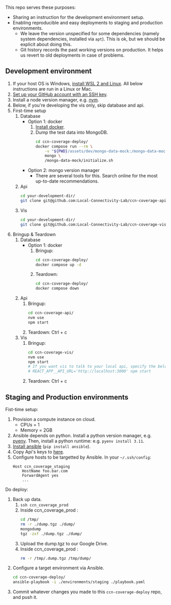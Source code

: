 This repo serves these purposes:
- Sharing an instruction for the development environment setup.
- Enabling reproducible and easy deployments to staging and production environments.
    - We leave the version unspecified for some dependencies (namely system dependencies, installed via `apt`). This is ok, but we should be explicit about doing this.
    - Git history records the past working versions on production. It helps us revert to old deployments in case of problems.

## Development environment

1. If your host OS is Windows, [install WSL 2 and Linux](https://learn.microsoft.com/en-us/windows/wsl/install).
    All below instructions are run in a Linux or Mac.
1. [Set up your GitHub account with an SSH key](https://docs.github.com/en/authentication/connecting-to-github-with-ssh).
1. Install a node version manager, e.g. [nvm](https://github.com/nvm-sh/nvm).
1. Below, if you're developing the vis only, skip database and api.
1. First-time setup
    1. Database
        - Option 1: docker
            1. [Install docker](https://docs.docker.com/get-docker/).
            1. Dump the test data into MongoDB.
                ```sh
                cd ccn-coverage-deploy/
                docker compose run --rm \
                    -v "${PWD}/assets/dev/mongo-data-mock:/mongo-data-mock" \
                    mongo \
                    /mongo-data-mock/initialize.sh
                ```
        - Option 2: mongo version manager
            - There are several tools for this. Search online for the most up-to-date recommendations.
    1. Api
        ```sh
        cd your-development-dir/
        git clone git@github.com:Local-Connectivity-Lab/ccn-coverage-api.git
        ```
    1. Vis
        ```sh
        cd your-development-dir/
        git clone git@github.com:Local-Connectivity-Lab/ccn-coverage-vis.git
        ```
1. Bringup & Teardown
    1. Database
        - Option 1: docker
            1. Bringup:
                ```sh
                cd ccn-coverage-deploy/
                docker compose up -d
                ```
            1. Teardown:
                ```sh
                cd ccn-coverage-deploy/
                docker compose down
                ```
    1. Api
        1. Bringup:
            ```sh
            cd ccn-coverage-api/
            nvm use
            npm start
            ```
        1. Teardown: Ctrl + c
    1. Vis
        1. Bringup:
            ```sh
            cd ccn-coverage-vis/
            nvm use
            npm start
            # If you want vis to talk to your local api, specify the below environment variable.
            # REACT_APP__API_URL='http://localhost:3000' npm start
            ```
        1. Teardown: Ctrl + c

## Staging and Production environments

Fist-time setup:
1. Provision a compute instance on cloud.
    - CPUs = 1
    - Memory = 2GB
1. Ansible depends on python. Install a python version manager, e.g. [pyenv](https://github.com/pyenv/pyenv#installation). Then, install a python runtime: e.g. `pyenv install 3.11`.
1. [Install ansible](https://docs.ansible.com/ansible/latest/installation_guide/intro_installation.html) (`pip install ansible`).
1. Copy Api's keys to [here](./assets/prod/api-keys/).
1. Configure hosts to be targetted by Ansible. In your `~/.ssh/config`:
    ```
    Host ccn_coverage_staging
        HostName foo.bar.com
        ForwardAgent yes
        ...
    ```

Do deploy:
1. Back up data.
    1. `ssh ccn_coverage_prod`
    1. Inside ccn_coverage_prod :
        ```sh
        cd /tmp/
        rm -r ./dump.tgz ./dump/
        mongodump
        tgz -zxf ./dump.tgz ./dump/
        ```
    1. Upload the dump.tgz to our Google Drive.
    1. Inside ccn_coverage_prod :
        ```sh
        rm -r /tmp/.dump.tgz /tmp/dump/
        ```
1. Configure a target environment via Ansible.
    ```sh
    cd ccn-coverage-deploy/
    ansible-playbook -i ./environments/staging ./playbook.yaml
    ```
1. Commit whatever changes you made to this `ccn-coverage-deploy` repo, and push it.
